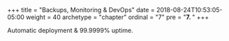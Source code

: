 +++
title = "Backups, Monitoring & DevOps"
date = 2018-08-24T10:53:05-05:00
weight = 40
archetype = "chapter"
ordinal = "7"
pre = "<b>7. </b>"
+++

Automatic deployment & 99.9999% uptime.
